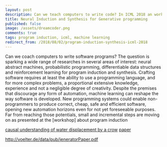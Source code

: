 ```yaml
---
layout: post
description: Can we teach computers to write code? In ICML 2018 an workshop was dedicated on how machine intelligence and reasoning could be capable of creating software applications. Here a short summary of it and what I found interesting in the subject.
title: Neural Induction and Synthesis for Generative programming
published: false
image: /assets/dreamcoder.png
comments: true
tags: program induction, icml, machine learning
redirect_from: /2018/08/02/program-induction-synthesis-icml-2018
---
```

Can we coach computers to write software programs? The question is sparking a wide range of researches in several areas of interest: neural abstract machines, probabilistic programming, differentiable data structures and reinforcement learning for program induction and synthesis. Crafting software requires at least the ability to use a programming language, and for more complex problems, a proportional extensive knowledge, experience and not a negligible degree of creativity. Despite the premises that discourage any form of automation, machine learning can reshape the way software is developed. New programming systems could enable non-programmers to produce correct, cheap, safe and efficient software, opening new automation horizons even for not yet foreseeable purposes. Far from reaching those potentials, small and incremental steps are moving on as presented at the [workshop] about program induction    

[causal understanding of water displacement by a crow](https://www.youtube.com/watch?v=B7cw_9AT5hg) [paper](https://www.cell.com/current-biology/abstract/S0960-9822%2809%2901455-9)


http://voelter.de/data/pub/jeneratorPaper.pdf
